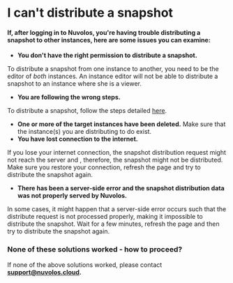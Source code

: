 # I can't distribute a snapshot

#### If, after logging in to Nuvolos, you're having trouble distributing a snapshot to other instances, here are some issues you can examine:

* **You don't have the right permission to distribute a snapshot.**

To distribute a snapshot from one instance to another, you need to be the editor of _both_ instances. An instance editor will not be able to distribute a snapshot to an instance where she is a viewer.

* **You are following the wrong steps.**

To distribute a snapshot, follow the steps detailed [here](../../getting-started/distribute-objects-in-nuvolos/).

* **One or more of the target instances have been deleted.**  Make sure that the instance\(s\) you are distributing to do exist. 
* **You have lost connection to the internet.**

If you lose your internet connection, the snapshot distribution request might not reach the server and , therefore,  the snapshot might not be distributed. Make sure you restore your connection,  refresh the page and try to distribute the snapshot again.

* **There has been a server-side error and the snapshot distribution data was not properly served by Nuvolos.**

In some cases, it might happen that a server-side error occurs such that the distribute request is not processed properly, making it impossible to distribute the snapshot. Wait for a few minutes, refresh the page and then try to distribute the snapshot again.  


### None of these solutions worked - how to proceed?

If none of the above solutions worked, please contact [**support@nuvolos.cloud**](mailto:support@nuvolos.cloud)**.**

